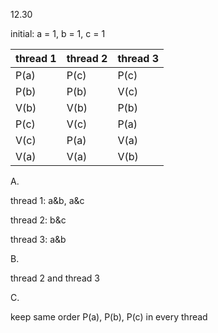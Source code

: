 12.30


initial: a = 1, b = 1, c = 1

|thread 1|thread 2|thread 3|
|-|-|-|
|P(a)|P(c)|P(c)|
|P(b)|P(b)|V(c)|
|V(b)|V(b)|P(b)|
|P(c)|V(c)|P(a)|
|V(c)|P(a)|V(a)|
|V(a)|V(a)|V(b)|

A.

thread 1: a&b, a&c

thread 2: b&c

thread 3: a&b

B.

thread 2 and thread 3

C.

keep same order P(a), P(b), P(c) in every thread
